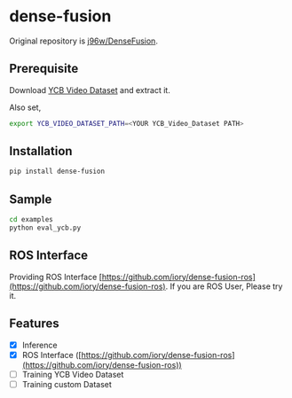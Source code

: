 # dense-fusion

Original repository is [j96w/DenseFusion](https://github.com/j96w/DenseFusion).

## Prerequisite

Download [YCB Video Dataset](https://drive.google.com/uc?id=1if4VoEXNx9W3XCn0Y7Fp15B4GpcYbyYi) and extract it.

Also set,

```bash
export YCB_VIDEO_DATASET_PATH=<YOUR YCB_Video_Dataset PATH>
```

## Installation

```bash
pip install dense-fusion
```

## Sample

```bash
cd examples
python eval_ycb.py
```

## ROS Interface

Providing ROS Interface [https://github.com/iory/dense-fusion-ros](https://github.com/iory/dense-fusion-ros).
If you are ROS User, Please try it.

## Features

- [x] Inference
- [x] ROS Interface ([https://github.com/iory/dense-fusion-ros](https://github.com/iory/dense-fusion-ros))
- [ ] Training YCB Video Dataset
- [ ] Training custom Dataset
